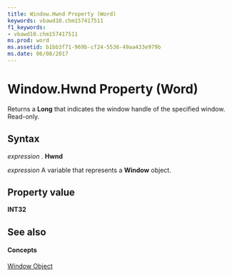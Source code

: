 ```yaml
---
title: Window.Hwnd Property (Word)
keywords: vbawd10.chm157417511
f1_keywords:
- vbawd10.chm157417511
ms.prod: word
ms.assetid: b1bb3f71-969b-cf24-5536-49aa433e979b
ms.date: 06/08/2017
---
```



# Window.Hwnd Property (Word)

Returns a  **Long** that indicates the window handle of the specified window. Read-only.


## Syntax

 _expression_ . **Hwnd**

 _expression_ A variable that represents a **Window** object.


## Property value

 **INT32**


## See also


#### Concepts


[Window Object](Word.Window.md)

